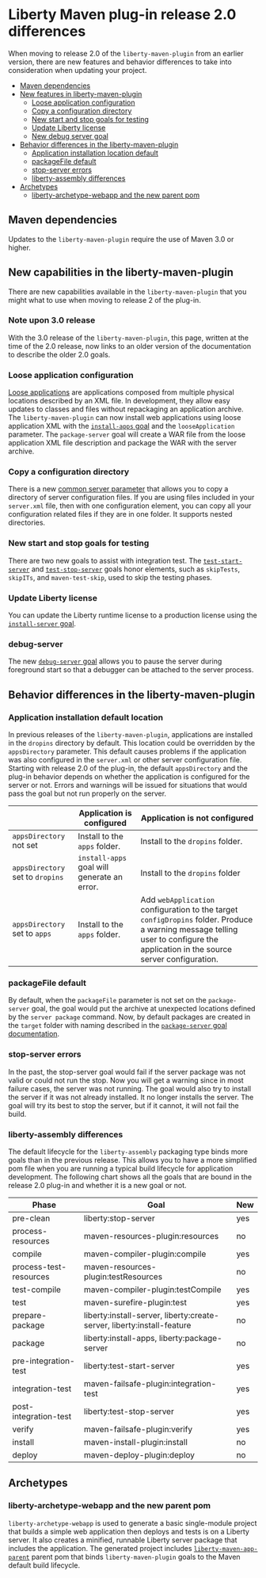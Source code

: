 # Liberty Maven plug-in release 2.0 differences

When moving to release 2.0 of the `liberty-maven-plugin` from an earlier version, there are new 
features and behavior differences to take into consideration when updating your project. 

* [Maven dependencies](#maven-dependencies)
* [New features in liberty-maven-plugin](#new-capabilities-in-the-liberty-maven-plugin)
    * [Loose application configuration](#loose-application-configuration)
    * [Copy a configuration directory](#copy-a-configuration-directory)
    * [New start and stop goals for testing](#new-start-and-stop-goals-for-testing)
    * [Update Liberty license](#update-liberty-license) 
    * [New debug server goal](#debug-server)
* [Behavior differences in the liberty-maven-plugin](#behavior-differences-in-the-liberty-maven-plugin)
    * [Application installation location default](#application-installation-default-location)
    * [packageFile default](#packagefile-default)
    * [stop-server errors](#stop-server-errors)
    * [liberty-assembly differences](#liberty-assembly-differences)
* [Archetypes](#archetypes)
    * [liberty-archetype-webapp and the new parent pom](#liberty-archetype-webapp-and-the-new-parent-pom)

## Maven dependencies

Updates to the `liberty-maven-plugin` require the use of Maven 3.0 or higher.

## New capabilities in the liberty-maven-plugin

There are new capabilities available in the `liberty-maven-plugin` that you might what to use when moving to release 2 of the plug-in.

### Note upon 3.0 release

With the 3.0 release of the `liberty-maven-plugin`, this page, written at the time of the 2.0 release, now links to an older version of the documentation to
describe the older 2.0 goals.

### Loose application configuration
[Loose applications](https://www.ibm.com/support/knowledgecenter/SSD28V_9.0.0/com.ibm.websphere.wlp.core.doc/ae/rwlp_loose_applications.html) are applications composed from multiple physical locations described by an XML file. In development, they allow easy updates to classes and files without repackaging an application archive. The `liberty-maven-plugin` can now install web applications using loose application XML with the [`install-apps` goal](https://github.com/OpenLiberty/ci.maven/blob/liberty-maven-2.0/docs/install-apps.md) and the `looseApplication` parameter. The `package-server` goal will create a WAR file from the loose application XML file description and package the WAR with the server archive.

### Copy a configuration directory
There is a new [common server parameter](https://github.com/OpenLiberty/ci.maven/blob/liberty-maven-2.0/docs/common-server-parameters.md) that allows you to copy a directory of server 
configuration files. If you are using files included in your `server.xml` file, then with one configuration element, 
you can copy all your configuration related files if they are in one folder. It supports nested directories.

### New start and stop goals for testing
There are two new goals to assist with integration test. The [`test-start-server`](https://github.com/OpenLiberty/ci.maven/blob/liberty-maven-2.0/docs/test-start-server.md) and
[`test-stop-server`](https://github.com/OpenLiberty/ci.maven/blob/liberty-maven-2.0/docs/test-stop-server.md) goals honor elements, such as `skipTests`, `skipITs`, and `maven-test-skip`, used to skip the testing phases.

### Update Liberty license
You can update the Liberty runtime license to a production license using the [`install-server` goal](https://github.com/OpenLiberty/ci.maven/blob/liberty-maven-2.0/docs/install-server.md).

### debug-server
The new [`debug-server` goal](https://github.com/OpenLiberty/ci.maven/blob/liberty-maven-2.0/docs/debug-server.md) allows you to pause the server during foreground start so that a debugger 
can be attached to the server process.

## Behavior differences in the liberty-maven-plugin

### Application installation default location
In previous releases of the `liberty-maven-plugin`, applications are installed in the `dropins` directory by default.
This location could be overridden by the `appsDirectory` parameter. This default causes problems if the 
application was also configured in the `server.xml` or other server configuration file. 
Starting with release 2.0 of the plug-in, the default `appsDirectory` and the plug-in behavior depends on whether
the application is configured for the server or not. Errors and warnings will be issued for situations that would
pass the goal but not run properly on the server. 

| | Application is configured | Application is not configured |
| ----- | ---- | ---- |
|`appsDirectory` not set | Install to the `apps` folder. | Install to the `dropins` folder. |
|`appsDirectory` set to `dropins` | `install-apps` goal will generate an error. | Install to the `dropins` folder |
|`appsDirectory` set to `apps` | Install to the `apps` folder. | Add `webApplication` configuration to the target `configDropins` folder. Produce a warning message telling user to configure the application in the source server configuration. |

### packageFile default
By default, when the `packageFile` parameter is not set on the `package-server` goal, the goal would put the archive at unexpected locations defined by the `server package` command. Now, by default packages are created in the `target` folder with naming described in the [`package-server` goal documentation](https://github.com/OpenLiberty/ci.maven/blob/liberty-maven-2.0/docs/package-server.md).

### stop-server errors
In the past, the stop-server goal would fail if the server package was not valid or could not run the stop.  Now you will get a warning since in most failure cases, the server was not running. The goal would also try to install the server if it was not already installed. It no longer installs the server. The goal will try its best to stop the server, but if it cannot, it will not fail the build.

### liberty-assembly differences

The default lifecycle for the `liberty-assembly` packaging type binds more goals than in the previous release. This allows you to have a more simplified pom file when you are running a typical build lifecycle for application development. The following chart shows all the goals that are bound in the release 2.0 plug-in and whether it is a new goal or not.

| Phase | Goal | New |
| ----- | ---- | -----|
| pre-clean | liberty:stop-server | yes |
| process-resources | maven-resources-plugin:resources | no |
| compile | maven-compiler-plugin:compile | yes |
| process-test-resources | maven-resources-plugin:testResources | no |
| test-compile | maven-compiler-plugin:testCompile | yes |
| test | maven-surefire-plugin:test | yes |
| prepare-package | liberty:install-server, liberty:create-server, liberty:install-feature | no |
| package | liberty:install-apps, liberty:package-server | no |
| pre-integration-test | liberty:test-start-server | yes |
| integration-test | maven-failsafe-plugin:integration-test | yes |
| post-integration-test | liberty:test-stop-server | yes |
| verify | maven-failsafe-plugin:verify | yes |
| install | maven-install-plugin:install | no |
| deploy | maven-deploy-plugin:deploy | no |

## Archetypes
### liberty-archetype-webapp and the new parent pom

`liberty-archetype-webapp` is used to generate a basic single-module project that builds a simple web application then deploys and tests is on a Liberty server. It also creates a minified, runnable Liberty server package that includes the application. The generated project includes [`liberty-maven-app-parent`](https://github.com/OpenLiberty/ci.maven/blob/liberty-maven-2.0/docs/parent-pom.md) parent pom that binds `liberty-maven-plugin` goals to the Maven default build lifecycle.

